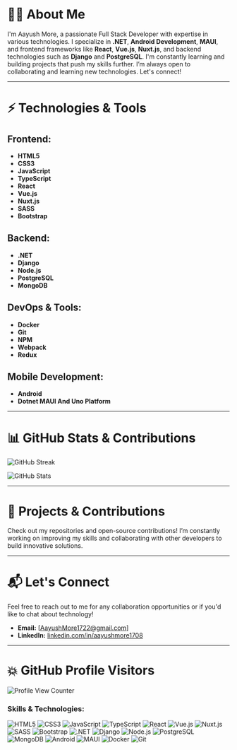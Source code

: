 # 👨‍💻 About Me

I'm Aayush More, a passionate Full Stack Developer with expertise in various technologies. I specialize in **.NET**, **Android Development**, **MAUI**, and frontend frameworks like **React**, **Vue.js**, **Nuxt.js**, and backend technologies such as **Django** and **PostgreSQL**. I'm constantly learning and building projects that push my skills further. I’m always open to collaborating and learning new technologies. Let's connect!

---

# ⚡ Technologies & Tools

## Frontend:
- **HTML5**  
- **CSS3**  
- **JavaScript**  
- **TypeScript**  
- **React**  
- **Vue.js**  
- **Nuxt.js**  
- **SASS**  
- **Bootstrap**

## Backend:
- **.NET**  
- **Django**  
- **Node.js**  
- **PostgreSQL**  
- **MongoDB**

## DevOps & Tools:
- **Docker**  
- **Git**  
- **NPM**  
- **Webpack**  
- **Redux**  

## Mobile Development:
- **Android**  
- **Dotnet MAUI And Uno Platform**

---

# 📊 GitHub Stats & Contributions

![GitHub Streak](https://github-readme-streak-stats.herokuapp.com?user=AayushMore1708&theme=dark&ring=fb4362&currStreakNum=fb4362&currStreakLabel=fb4362&hide_border=true)

![GitHub Stats](https://github-readme-stats.vercel.app/api?username=AayushMore1708&hide_border=true&show_icons=true&bg_color=151515&title_color=fb4362&icon_color=fb4362&text_bold=false&text_color=9e9e9e)

---

# 💼 Projects & Contributions

Check out my repositories and open-source contributions! I’m constantly working on improving my skills and collaborating with other developers to build innovative solutions.

---

# 📬 Let's Connect

Feel free to reach out to me for any collaboration opportunities or if you'd like to chat about technology! 

- **Email:** [AayushMore1722@gmail.com]  
- **LinkedIn:** [linkedin.com/in/aayushmore1708](https://www.linkedin.com/in/aayushmore1708)  

---

# 💥 GitHub Profile Visitors

![Profile View Counter](https://komarev.com/ghpvc/?username=AayushMore1708)


<h3>Skills & Technologies:</h3>
<p>
  <!-- Frontend Technologies -->
  <img alt="HTML5" src="https://img.shields.io/badge/-HTML5-E34F26?style=flat-square&logo=html5&logoColor=white" />
  <img alt="CSS3" src="https://img.shields.io/badge/-CSS3-1572B6?style=flat-square&logo=css3&logoColor=white" />
  <img alt="JavaScript" src="https://img.shields.io/badge/-JavaScript-F7DF1C?style=flat-square&logo=javascript&logoColor=black" />
  <img alt="TypeScript" src="https://img.shields.io/badge/-TypeScript-007ACC?style=flat-square&logo=typescript&logoColor=white" />
  <img alt="React" src="https://img.shields.io/badge/-React-45b8d8?style=flat-square&logo=react&logoColor=white" />
  <img alt="Vue.js" src="https://img.shields.io/badge/-Vue.js-4FC08D?style=flat-square&logo=vue.js&logoColor=white" />
  <img alt="Nuxt.js" src="https://img.shields.io/badge/-Nuxt.js-00C58E?style=flat-square&logo=nuxt.js&logoColor=white" />
  <img alt="SASS" src="https://img.shields.io/badge/-Sass-CC6699?style=flat-square&logo=sass&logoColor=white" />
  <img alt="Bootstrap" src="https://img.shields.io/badge/-Bootstrap-7952B3?style=flat-square&logo=bootstrap&logoColor=white" />

  <!-- Backend Technologies -->
  <img alt=".NET" src="https://img.shields.io/badge/-.NET-512BD4?style=flat-square&logo=.net&logoColor=white" />
  <img alt="Django" src="https://img.shields.io/badge/-Django-092E20?style=flat-square&logo=django&logoColor=white" />
  <img alt="Node.js" src="https://img.shields.io/badge/-Node.js-43853d?style=flat-square&logo=node.js&logoColor=white" />
  <img alt="PostgreSQL" src="https://img.shields.io/badge/-PostgreSQL-336791?style=flat-square&logo=postgresql&logoColor=white" />
  <img alt="MongoDB" src="https://img.shields.io/badge/-MongoDB-13aa52?style=flat-square&logo=mongodb&logoColor=white" />

  <!-- Mobile Development -->
  <img alt="Android" src="https://img.shields.io/badge/-Android-3DDC84?style=flat-square&logo=android&logoColor=white" />
  <img alt="MAUI" src="https://img.shields.io/badge/-MAUI-5F4B8B?style=flat-square&logo=maui&logoColor=white" />

  <!-- Tools & DevOps -->
  <img alt="Docker" src="https://img.shields.io/badge/-Docker-46a2f1?style=flat-square&logo=docker&logoColor=white" />
  <img alt="Git" src="https://img.shields.io/badge/-Git-F05032?style=flat-square&logo=git&logoColor=white" />
</p>

